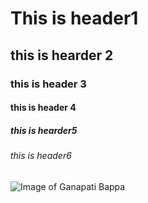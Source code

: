 # This is header1
## this is hearder 2
### this is header 3
#### this is header 4
##### this is hearder5
###### this is header6

![Image of Ganapati Bappa](https://cdn.pixabay.com/photo/2020/10/13/21/59/ganesha-5652940_960_720.png)

